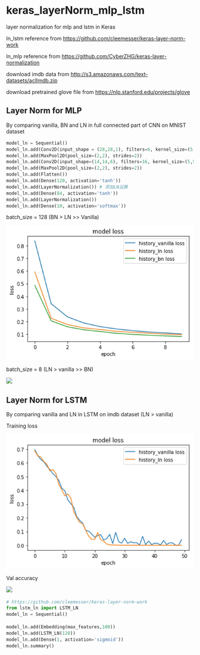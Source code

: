 # keras_layerNorm_mlp_lstm
layer normalization for mlp and lstm in Keras

ln_lstm reference from https://github.com/cleemesser/keras-layer-norm-work

ln_mlp reference from https://github.com/CyberZHG/keras-layer-normalization

download imdb data from http://s3.amazonaws.com/text-datasets/aclImdb.zip

download pretrained glove file from https://nlp.stanford.edu/projects/glove

## Layer Norm for MLP

By comparing vanilla, BN and LN in full connected part of CNN on MNIST dataset

```py
model_ln = Sequential()
model_ln.add(Conv2D(input_shape = (28,28,1), filters=6, kernel_size=(5,5), padding='valid', activation='tanh'))
model_ln.add(MaxPool2D(pool_size=(2,2), strides=2))
model_ln.add(Conv2D(input_shape=(14,14,6), filters=16, kernel_size=(5,5), padding='valid', activation='tanh'))
model_ln.add(MaxPool2D(pool_size=(2,2), strides=2))
model_ln.add(Flatten())
model_ln.add(Dense(120, activation='tanh'))
model_ln.add(LayerNormalization()) # 添加LN运算
model_ln.add(Dense(84, activation='tanh'))
model_ln.add(LayerNormalization())
model_ln.add(Dense(10, activation='softmax'))
```

batch_size = 128 (BN > LN >> Vanilla)

![](/image/mnist_128.jpg)

batch_size = 8 (LN > vanilla >> BN)

![](/images/mnist_8.jpg)

## Layer Norm for LSTM

By comparing vanilla and LN in LSTM on imdb dataset (LN > vanilla)

Training loss

![](/image/imdb_loss.jpg)

Val accuracy

![](/image/mnist_val_acc.jpg)

```py
# https://github.com/cleemesser/keras-layer-norm-work
from lstm_ln import LSTM_LN
model_ln = Sequential()

model_ln.add(Embedding(max_features,100))
model_ln.add(LSTM_LN(128))
model_ln.add(Dense(1, activation='sigmoid'))
model_ln.summary()
```

